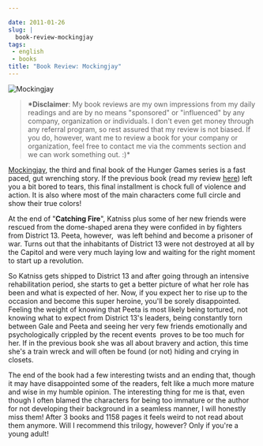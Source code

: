 ```yaml
---

date: 2011-01-26
slug: |
  book-review-mockingjay
tags:
 - english
 - books
title: "Book Review: Mockingjay"
---
```

![Mockingjay](http://www.ogmaciel.com/wp-content/uploads/2011/01/cover2-231x300.jpg)

> **\*Disclaimer**: My book reviews are my own impressions from my daily
> readings and are by no means "sponsored" or "influenced" by any
> company, organization or individuals. I don't even get money through
> any referral program, so rest assured that my review is not biased. If
> you do, however, want me to review a book for your company or
> organization, feel free to contact me via the comments section and we
> can work something out. :)\*

[Mockingjay](http://www.amazon.com/Mockingjay-Final-Book-Hunger-Games/dp/0439023513/ref=sr_1_1?ie=UTF8&qid=1295712421&sr=8-1),
the third and final book of the Hunger Games series is a fast paced, gut
wrenching story. If the previous book (read my review
[here](http://www.ogmaciel.com/?p=1287)) left you a bit bored to tears,
this final installment is chock full of violence and action. It is also
where most of the main characters come full circle and show their true
colors!

At the end of "**Catching Fire**", Katniss plus some of her new friends
were rescued from the dome-shaped arena they were confided in by
fighters from District 13. Peeta, however,  was left behind and become
a prisoner of war. Turns out that the inhabitants of District 13 were
not destroyed at all by the Capitol and were very much laying low and
waiting for the right moment to start up a revolution.

So Katniss gets shipped to District 13 and after going through an
intensive rehabilitation period, she starts to get a better picture of
what her role has been and what is expected of her. Now, if you expect
her to rise up to the occasion and become this super heroine, you'll be
sorely disappointed. Feeling the weight of knowing that Peeta is most
likely being tortured, not knowing what to expect from District 13's
leaders, being constantly torn between Gale and Peeta and seeing her
very few friends emotionally and psychologically crippled by the recent
events  proves to be too much for her. If in the previous book she was
all about bravery and action, this time she's a train wreck and will
often be found (or not) hiding and crying in closets.

The end of the book had a few interesting twists and an ending that,
though it may have disappointed some of the readers, felt like a much
more mature and wise in my humble opinion. The interesting thing for me
is that, even though I often blamed the characters for being too
immature or the author for not developing their background in a seamless
manner, I will honestly miss them! After 3 books and 1158 pages it feels
weird to not read about them anymore. Will I recommend this trilogy,
however? Only if you're a young adult!
